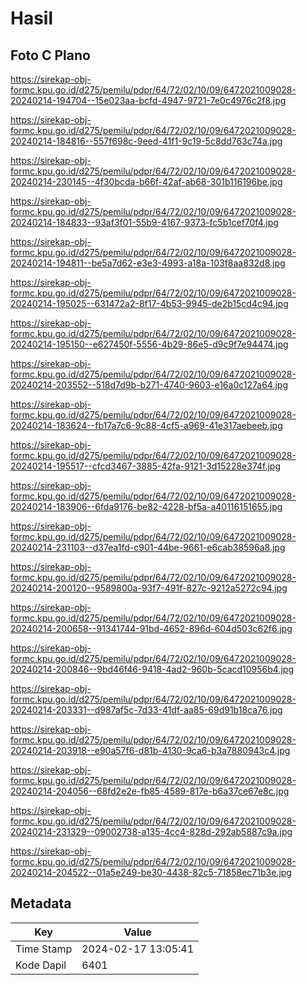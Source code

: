 # Hasil

## Foto C Plano

https://sirekap-obj-formc.kpu.go.id/d275/pemilu/pdpr/64/72/02/10/09/6472021009028-20240214-194704--15e023aa-bcfd-4947-9721-7e0c4976c2f8.jpg

https://sirekap-obj-formc.kpu.go.id/d275/pemilu/pdpr/64/72/02/10/09/6472021009028-20240214-184816--557f698c-9eed-41f1-9c19-5c8dd763c74a.jpg

https://sirekap-obj-formc.kpu.go.id/d275/pemilu/pdpr/64/72/02/10/09/6472021009028-20240214-230145--4f30bcda-b66f-42af-ab68-301b116196be.jpg

https://sirekap-obj-formc.kpu.go.id/d275/pemilu/pdpr/64/72/02/10/09/6472021009028-20240214-184833--93af3f01-55b9-4167-9373-fc5b1cef70f4.jpg

https://sirekap-obj-formc.kpu.go.id/d275/pemilu/pdpr/64/72/02/10/09/6472021009028-20240214-194811--be5a7d62-e3e3-4993-a18a-103f8aa832d8.jpg

https://sirekap-obj-formc.kpu.go.id/d275/pemilu/pdpr/64/72/02/10/09/6472021009028-20240214-195025--631472a2-8f17-4b53-9945-de2b15cd4c94.jpg

https://sirekap-obj-formc.kpu.go.id/d275/pemilu/pdpr/64/72/02/10/09/6472021009028-20240214-195150--e627450f-5556-4b29-86e5-d9c9f7e94474.jpg

https://sirekap-obj-formc.kpu.go.id/d275/pemilu/pdpr/64/72/02/10/09/6472021009028-20240214-203552--518d7d9b-b271-4740-9603-e16a0c127a64.jpg

https://sirekap-obj-formc.kpu.go.id/d275/pemilu/pdpr/64/72/02/10/09/6472021009028-20240214-183624--fb17a7c6-9c88-4cf5-a969-41e317aebeeb.jpg

https://sirekap-obj-formc.kpu.go.id/d275/pemilu/pdpr/64/72/02/10/09/6472021009028-20240214-195517--cfcd3467-3885-42fa-9121-3d15228e374f.jpg

https://sirekap-obj-formc.kpu.go.id/d275/pemilu/pdpr/64/72/02/10/09/6472021009028-20240214-183906--6fda9176-be82-4228-bf5a-a40116151655.jpg

https://sirekap-obj-formc.kpu.go.id/d275/pemilu/pdpr/64/72/02/10/09/6472021009028-20240214-231103--d37ea1fd-c901-44be-9661-e6cab38596a8.jpg

https://sirekap-obj-formc.kpu.go.id/d275/pemilu/pdpr/64/72/02/10/09/6472021009028-20240214-200120--9589800a-93f7-491f-827c-9212a5272c94.jpg

https://sirekap-obj-formc.kpu.go.id/d275/pemilu/pdpr/64/72/02/10/09/6472021009028-20240214-200658--91341744-91bd-4652-896d-604d503c62f6.jpg

https://sirekap-obj-formc.kpu.go.id/d275/pemilu/pdpr/64/72/02/10/09/6472021009028-20240214-200846--9bd46f46-9418-4ad2-960b-5cacd10956b4.jpg

https://sirekap-obj-formc.kpu.go.id/d275/pemilu/pdpr/64/72/02/10/09/6472021009028-20240214-203331--d987af5c-7d33-41df-aa85-69d91b18ca76.jpg

https://sirekap-obj-formc.kpu.go.id/d275/pemilu/pdpr/64/72/02/10/09/6472021009028-20240214-203918--e90a57f6-d81b-4130-9ca6-b3a7880943c4.jpg

https://sirekap-obj-formc.kpu.go.id/d275/pemilu/pdpr/64/72/02/10/09/6472021009028-20240214-204056--68fd2e2e-fb85-4589-817e-b6a37ce67e8c.jpg

https://sirekap-obj-formc.kpu.go.id/d275/pemilu/pdpr/64/72/02/10/09/6472021009028-20240214-231329--09002738-a135-4cc4-828d-292ab5887c9a.jpg

https://sirekap-obj-formc.kpu.go.id/d275/pemilu/pdpr/64/72/02/10/09/6472021009028-20240214-204522--01a5e249-be30-4438-82c5-71858ec71b3e.jpg


## Metadata

| Key        | Value               |
| ---------- | ------------------- |
| Time Stamp | 2024-02-17 13:05:41 |
| Kode Dapil | 6401                |



